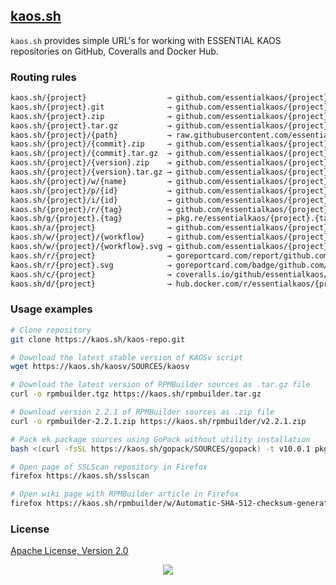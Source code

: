 ## [kaos.sh](https://kaos.sh)

`kaos.sh` provides simple URL's for working with ESSENTIAL KAOS repositories on GitHub, Coveralls and Docker Hub.

### Routing rules

```perl
kaos.sh/{project}                  → github.com/essentialkaos/{project}
kaos.sh/{project}.git              → github.com/essentialkaos/{project}.git
kaos.sh/{project}.zip              → github.com/essentialkaos/{project}/archive/master.zip
kaos.sh/{project}.tar.gz           → github.com/essentialkaos/{project}/archive/master.tar.gz
kaos.sh/{project}/{path}           → raw.githubusercontent.com/essentialkaos/{project}/master/{path}
kaos.sh/{project}/{commit}.zip     → github.com/essentialkaos/{project}/archive/{commit}.zip
kaos.sh/{project}/{commit}.tar.gz  → github.com/essentialkaos/{project}/archive/{commit}.tar.gz
kaos.sh/{project}/{version}.zip    → github.com/essentialkaos/{project}/archive/{version}.zip
kaos.sh/{project}/{version}.tar.gz → github.com/essentialkaos/{project}/archive/{version}.tar.gz
kaos.sh/{project}/w/{name}         → github.com/essentialkaos/{project}/wiki/{name}
kaos.sh/{project}/p/{id}           → github.com/essentialkaos/{project}/pull/{name}
kaos.sh/{project}/i/{id}           → github.com/essentialkaos/{project}/issue/{name}
kaos.sh/{project}/r/{tag}          → github.com/essentialkaos/{project}/releases/tag/{tag}
kaos.sh/g/{project}.{tag}          → pkg.re/essentialkaos/{project}.{tag}?docs
kaos.sh/a/{project}                → github.com/essentialkaos/{project}/actions
kaos.sh/w/{project}/{workflow}     → github.com/essentialkaos/{project}/actions?query=workflow:{workflow}
kaos.sh/w/{project}/{workflow}.svg → github.com/essentialkaos/{project}/workflows/{workflow}/badge.svg
kaos.sh/r/{project}                → goreportcard.com/report/github.com/essentialkaos/{project}
kaos.sh/r/{project}.svg            → goreportcard.com/badge/github.com/essentialkaos/{project}
kaos.sh/c/{project}                → coveralls.io/github/essentialkaos/{project}
kaos.sh/d/{project}                → hub.docker.com/r/essentialkaos/{project}
```

### Usage examples

```bash
# Clone repository
git clone https://kaos.sh/kaos-repo.git
```

```bash
# Download the latest stable version of KAOSv script
wget https://kaos.sh/kaosv/SOURCES/kaosv
```

```bash
# Download the latest version of RPMBuilder sources as .tar.gz file
curl -o rpmbuilder.tgz https://kaos.sh/rpmbuilder.tar.gz
```

```bash
# Download version 2.2.1 of RPMBuilder sources as .zip file
curl -o rpmbuilder-2.2.1.zip https://kaos.sh/rpmbuilder/v2.2.1.zip
```

```bash
# Pack ek package sources using GoPack without utility installation
bash <(curl -fsSL https://kaos.sh/gopack/SOURCES/gopack) -t v10.0.1 pkg.re/essentialkaos/ek.v10
```

```bash
# Open page of SSLScan repository in Firefox
firefox https://kaos.sh/sslscan
```

```bash
# Open wiki page with RPMBuilder article in Firefox
firefox https://kaos.sh/rpmbuilder/w/Automatic-SHA-512-checksum-generation
```

### License

[Apache License, Version 2.0](https://www.apache.org/licenses/LICENSE-2.0)

<p align="center"><a href="https://essentialkaos.com"><img src="https://gh.kaos.st/ekgh.svg"/></a></p>
